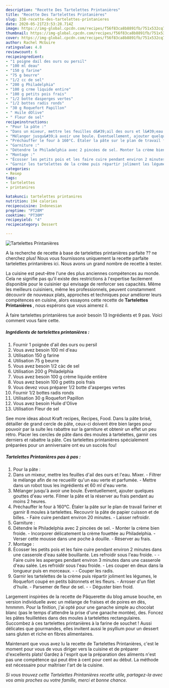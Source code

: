 ```yaml
---
description: "Recette Des Tartelettes Printanières"
title: "Recette Des Tartelettes Printanières"
slug: 338-recette-des-tartelettes-printanieres
date: 2020-05-21T23:53:28.714Z
image: https://img-global.cpcdn.com/recipes/f56f83ca8b8891fb/751x532cq70/tartelettes-printanieres-photo-principale-de-la-recette.jpg
thumbnail: https://img-global.cpcdn.com/recipes/f56f83ca8b8891fb/751x532cq70/tartelettes-printanieres-photo-principale-de-la-recette.jpg
cover: https://img-global.cpcdn.com/recipes/f56f83ca8b8891fb/751x532cq70/tartelettes-printanieres-photo-principale-de-la-recette.jpg
author: Rachel McGuire
ratingvalue: 4.8
reviewcount: 6
recipeingredient:
- "1 poigne dail des ours ou persil"
- "100 ml deau"
- "150 g farine"
- "75 g beurre"
- "1/2 cc de sel"
- "200 g Philadelphia"
- "100 g crme liquide entire"
- "100 g petits pois frais"
- "1/2 botte dasperges vertes"
- "1/2 bottes radis ronds"
- "30 g Roquefort Papillon"
- " Huile dOlive"
- " Fleur de sel"
recipeinstructions:
- "Pour la pâte :"
- "Dans un mixeur, mettre les feuilles d&#39;ail des ours et l&#39;eau. Mixer. Filtrer le mélange afin de ne recueillir qu&#39;un eau verte et parfumée. Mettre dans un robot tous les ingrédients et 60 ml d&#39;eau verte."
- "Mélanger jusqu&#39;à avoir une boule. Éventuellement, ajouter quelques gouttes d&#39;eau verte. Filmer la pâte et la réserver au frais pendant au moins 2 heures."
- "Préchauffer le four à 160°C. Étaler la pâte sur le plan de travail fariner et garnir 8 moules à tartelettes. Recouvrir la pâte de papier cuisson et de billes. Faire cuire pendant environ 20 minutes. Laisser refroidir."
- "Garniture :"
- "Détendre le Philadelphia avec 2 pincées de sel. Monter la crème bien froide. Incorporer délicatement la crème fouettée au Philadelphia. Verser cette mousse dans une poche à douille. Réserver au frais."
- "Montage :"
- "Écosser les petits pois et les faire cuire pendant environ 2 minutes dans une casserole d&#39;eau salée bouillante. Les refroidir sous l&#39;eau froide.  Faire cuire les asperges pendant environ 3 minutes dans une casserole d&#39;eau salée. Les refroidir sous l&#39;eau froide. Les couper en deux dans la longueur puis en morceaux.  Couper les radis."
- "Garnir les tartelettes de la crème puis répartir joliment les légumes, le Roquefort coupé en petits bâtonnets et les fleurs. Arroser d&#39;un filet d&#39;huile. Parsemer de fleur de sel.  Déguster bien froid."
categories:
- Resep
tags:
- tartelettes
- printanires

katakunci: tartelettes printanires 
nutrition: 194 calories
recipecuisine: Indonesian
preptime: "PT28M"
cooktime: "PT30M"
recipeyield: "4"
recipecategory: Dessert

---
```



![Tartelettes Printanières](https://img-global.cpcdn.com/recipes/f56f83ca8b8891fb/751x532cq70/tartelettes-printanieres-photo-principale-de-la-recette.jpg)

A la recherche de recette à base de tartelettes printanières parfaite ?? ne cherchez plus! Nous vous fournissons uniquement la recette parfaite tartelettes printanières ici. Nous avons un grand nombre de recette à tester.

La cuisine est peut-être l'une des plus anciennes compétences au monde. Cela ne signifie pas qu'il existe des restrictions à l'expertise facilement disponible pour le cuisinier qui envisage de renforcer ses capacités. Même les meilleurs cuisiniers, même les professionnels, peuvent constamment découvrir de nouveaux plats, approches et techniques pour améliorer leurs compétences en cuisine, alors essayons cette recette de <strong> Tartelettes Printanières </strong>, nous espérons que vous aimerez il.

<!--inarticleads1-->

À faire tartelettes printanières tue avoir besoin 13 Ingrédients et 9 pas. Voici comment vous faire cette.

##### Ingrédients de tartelettes printanières :

1. Fournir 1 poignée d&#39;ail des ours ou persil
1. Vous avez besoin 100 ml d&#39;eau
1. Utilisation 150 g farine
1. Utilisation 75 g beurre
1. Vous avez besoin 1/2 càc de sel
1. Utilisation 200 g Philadelphia
1. Vous avez besoin 100 g crème liquide entière
1. Vous avez besoin 100 g petits pois frais
1. Vous devez vous préparer 1/2 botte d&#39;asperges vertes
1. Fournir 1/2 bottes radis ronds
1. Utilisation 30 g Roquefort Papillon
1. Vous avez besoin  Huile d&#39;Olive
1. Utilisation  Fleur de sel


See more ideas about Kraft recipes, Recipes, Food. Dans la pâte brisé, détailler de grand cercle de pâte, ceux-ci doivent être bien larges pour pouvoir par la suite les rabattre sur la garniture et obtenir un effet un peu rétro. Placer les cercles de pâte dans des moules à tartelettes, garnir ces derniers et rabattre la pâte. Ces tartelettes printanières spécialement préparées pour un anniversaire ont eu un succès fou! 

<!--inarticleads2-->

##### Tartelettes Printanières pas à pas :

1. Pour la pâte :
1. Dans un mixeur, mettre les feuilles d&#39;ail des ours et l&#39;eau. Mixer. - Filtrer le mélange afin de ne recueillir qu&#39;un eau verte et parfumée. - Mettre dans un robot tous les ingrédients et 60 ml d&#39;eau verte.
1. Mélanger jusqu&#39;à avoir une boule. Éventuellement, ajouter quelques gouttes d&#39;eau verte. Filmer la pâte et la réserver au frais pendant au moins 2 heures.
1. Préchauffer le four à 160°C. Étaler la pâte sur le plan de travail fariner et garnir 8 moules à tartelettes. Recouvrir la pâte de papier cuisson et de billes. - Faire cuire pendant environ 20 minutes. - Laisser refroidir.
1. Garniture :
1. Détendre le Philadelphia avec 2 pincées de sel. - Monter la crème bien froide. - Incorporer délicatement la crème fouettée au Philadelphia. - Verser cette mousse dans une poche à douille. - Réserver au frais.
1. Montage :
1. Écosser les petits pois et les faire cuire pendant environ 2 minutes dans une casserole d&#39;eau salée bouillante. Les refroidir sous l&#39;eau froide. -  - Faire cuire les asperges pendant environ 3 minutes dans une casserole d&#39;eau salée. Les refroidir sous l&#39;eau froide. - Les couper en deux dans la longueur puis en morceaux. -  - Couper les radis.
1. Garnir les tartelettes de la crème puis répartir joliment les légumes, le Roquefort coupé en petits bâtonnets et les fleurs. - Arroser d&#39;un filet d&#39;huile. - Parsemer de fleur de sel. -  - Déguster bien froid.


Largement inspirées de la recette de Pâquerette du blog amuse bouche, en version individuelle avec un mélange de fraises et de poires en dès, hmmmm. Pour la finition, j&#39;ai opté pour une ganache simple au chocolat blanc (pas le temps d&#39;attendre la prise d&#39;une ganache montée), des. Foncez les pâtes feuilletées dans des moules à tartelettes rectangulaires. Succombez à ces tartelettes printanières à la farine de souchet ! Aussi délicates que gourmandes, elles invitent aussi le psyllium pour un dessert sans gluten et riche en fibres alimentaires. 

<!--inarticleads1-->

<p>
Maintenant que vous avez lu la recette de Tartelettes Printanières, c'est le moment pour vous de vous diriger vers la cuisine et de préparer d'excellents plats! Gardez à l'esprit que la préparation des aliments n'est pas une compétence qui peut être à cent pour cent au début. La méthode est nécessaire pour maîtriser l'art de la cuisine.
</p>

<p>
<i>Si vous trouvez cette Tartelettes Printanières recette utile, partagez-la avec vos amis proches ou votre famille, merci et bonne chance.</i>
</p>

